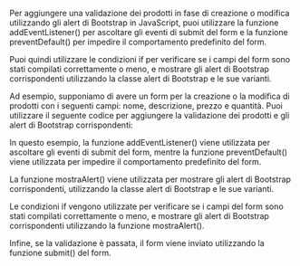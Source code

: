 Per aggiungere una validazione dei prodotti in fase di creazione o modifica utilizzando gli alert di Bootstrap in JavaScript, puoi utilizzare la funzione addEventListener() per ascoltare gli eventi di submit del form e la funzione preventDefault() per impedire il comportamento predefinito del form.

Puoi quindi utilizzare le condizioni if per verificare se i campi del form sono stati compilati correttamente o meno, e mostrare gli alert di Bootstrap corrispondenti utilizzando la classe alert di Bootstrap e le sue varianti.

Ad esempio, supponiamo di avere un form per la creazione o la modifica di prodotti con i seguenti campi: nome, descrizione, prezzo e quantità. Puoi utilizzare il seguente codice per aggiungere la validazione dei prodotti e gli alert di Bootstrap corrispondenti:



In questo esempio, la funzione addEventListener() viene utilizzata per ascoltare gli eventi di submit del form, mentre la funzione preventDefault() viene utilizzata per impedire il comportamento predefinito del form.

La funzione mostraAlert() viene utilizzata per mostrare gli alert di Bootstrap corrispondenti, utilizzando la classe alert di Bootstrap e le sue varianti.

Le condizioni if vengono utilizzate per verificare se i campi del form sono stati compilati correttamente o meno, e mostrare gli alert di Bootstrap corrispondenti utilizzando la funzione mostraAlert().

Infine, se la validazione è passata, il form viene inviato utilizzando la funzione submit() del form.